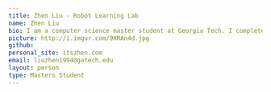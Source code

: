 ```yaml
---
title: Zhen Liu - Robot Learning Lab
name: Zhen Liu
bio: I am a computer science master student at Georgia Tech. I completed my undergraduate study with double major in computer science and electrical engineering also at Tech. My research interest mainly lies in deep learning and its applications such as robotics. In Summer 2017, I worked as a robotics engineering intern at iRobot. 
picture: http://i.imgur.com/9XRAn4d.jpg
github: 
personal_site: itszhen.com
email: liuzhen1994@gatech.edu
layout: person
type: Masters Student
---
```


